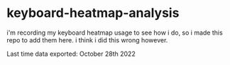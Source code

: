 # keyboard-heatmap-analysis
i'm recording my keyboard heatmap usage to see how i do, so i made this repo to add them here. i think i did this wrong however.

Last time data exported: October 28th 2022

